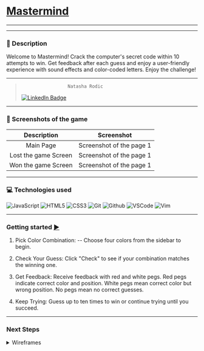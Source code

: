 # [Mastermind](https://natasharodic.github.io/mastermind/)

---

---

### :pencil: Description

Welcome to Mastermind! Crack the computer's secret code within 10 attempts to win. Get feedback after each guess and enjoy a user-friendly experience with sound effects and color-coded letters. Enjoy the challenge!

---

>                      Natasha Rodic
>
> [![LinkedIn Badge](https://img.shields.io/badge/-@NatashaRodic-blue?style=flat&logo=Linkedin&logoColor=black)](https://www.linkedin.com/in/natasha-rodic/)

---

### :camera_flash: Screenshots of the game

|     Description      | Screenshot               |
| :------------------: | ------------------------ |
|      Main Page       | Screenshot of the page 1 |
| Lost the game Screen | Screenshot of the page 1 |
| Won the game Screen  | Screenshot of the page 1 |

---

### :computer: Technologies used

![JavaScript](https://img.shields.io/badge/-JavaScript-05122A?style=flat&logo=javascript)
![HTML5](https://img.shields.io/badge/-HTML5-05122A?style=flat&logo=html5)
![CSS3](https://img.shields.io/badge/-CSS-05122A?style=flat&logo=css3)
![Git](https://img.shields.io/badge/-Git-05122A?style=flat&logo=git)
![Github](https://img.shields.io/badge/-GitHub-05122A?style=flat&logo=github)
![VSCode](https://img.shields.io/badge/-VS_Code-05122A?style=flat&logo=visualstudio)
![Vim](https://img.shields.io/badge/-Vim-05122A?style=flat&logo=vim)

---

### Getting started [ :arrow_forward:](https://natasharodic.github.io/mastermind/)

1. Pick Color Combination:
   -- Choose four colors from the sidebar to begin.

2. Check Your Guess: Click "Check" to see if your combination matches the winning one.

3. Get Feedback: Receive feedback with red and white pegs.
   Red pegs indicate correct color and position.
   White pegs mean correct color but wrong position.
   No pegs mean no correct guesses.

4. Keep Trying: Guess up to ten times to win or continue trying until you succeed.

---

### Next Steps

<details>
    <summary>Wireframes</summary>
    ![Screen 1](https://natasharodic.github.io/images/Masterming-Screen1.png)
    ![Screen 2](https://natasharodic.github.io/images/Masterming-Screen.png)
</details>
